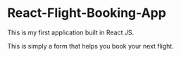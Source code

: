 # React-Flight-Booking-App

This is my first application built in React JS.

This is simply a form that helps you book your next flight.
